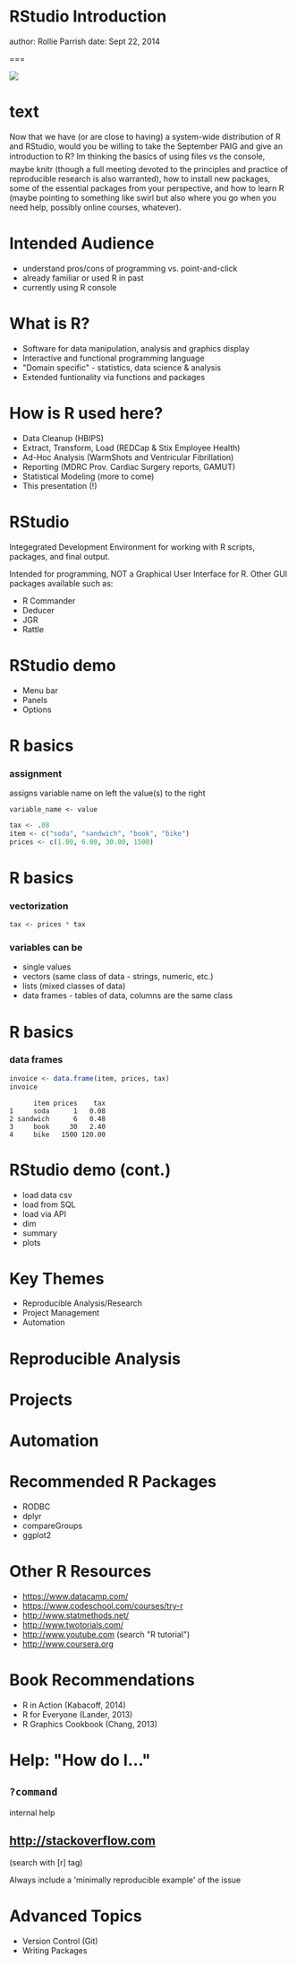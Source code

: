 RStudio Introduction
========================================================
author: Rollie Parrish
date: Sept 22, 2014


===

![](RStudio-figure/geeks-vs-nongeeks-repetitive-tasks.png)


text
=====

Now that we have (or are close to having) a system-wide distribution of R and RStudio, would you be willing to take the September PAIG and give an introduction to R?  Im thinking the basics of using files vs the console, maybe knitr (though a full meeting devoted to the principles and practice of reproducible research is also warranted), how to install new packages, some of the essential packages from your perspective, and how to learn R (maybe pointing to something like swirl but also where you go when you need help, possibly online courses, whatever).


Intended Audience
=====

- understand pros/cons of programming vs. point-and-click
- already familiar or used R in past
- currently using R console



What is R?
===
- Software for data manipulation, analysis and graphics display
- Interactive and functional programming language
- "Domain specific" - statistics, data science & analysis
- Extended funtionality via functions and packages



How is R used here?
===

- Data Cleanup (HBIPS)
- Extract, Transform, Load (REDCap & Stix Employee Health)
- Ad-Hoc Analysis (WarmShots and Ventricular Fibrillation)
- Reporting (MDRC Prov. Cardiac Surgery reports, GAMUT)
- Statistical Modeling (more to come)
- This presentation (!)



RStudio
===

Integegrated Development Environment for working with R scripts, packages, and final output.

Intended for programming, NOT a Graphical User Interface for R. Other GUI packages available such as:

- R Commander
- Deducer
- JGR
- Rattle



RStudio demo
====

- Menu bar
- Panels
- Options


R basics
=======

### assignment
assigns variable name on left the value(s) to the right

`variable_name <- value`


```r
tax <- .08
item <- c("soda", "sandwich", "book", "bike")
prices <- c(1.00, 6.00, 30.00, 1500)
```



R basics
=======
### vectorization


```r
tax <- prices * tax
```


### variables can be

- single values
- vectors (same class of data - strings, numeric, etc.)
- lists (mixed classes of data)
- data frames - tables of data, columns are the same class


R basics
=======
### data frames



```r
invoice <- data.frame(item, prices, tax)
invoice
```

```
      item prices    tax
1     soda      1   0.08
2 sandwich      6   0.48
3     book     30   2.40
4     bike   1500 120.00
```






RStudio demo (cont.)
=======

- load data csv
- load from SQL
- load via API
- dim
- summary
- plots




Key Themes
===
- Reproducible Analysis/Research
- Project Management
- Automation



Reproducible Analysis
==================



Projects
==================



Automation
==================


Recommended R Packages
======================

 - RODBC
 - dplyr
 - compareGroups
 - ggplot2



Other R Resources
===

- https://www.datacamp.com/
- https://www.codeschool.com/courses/try-r
- http://www.statmethods.net/
- http://www.twotorials.com/
- http://www.youtube.com (search "R tutorial")
- http://www.coursera.org

Book Recommendations
===

- R in Action (Kabacoff, 2014)
- R for Everyone (Lander, 2013)
- R Graphics Cookbook (Chang, 2013)

Help: "How do I..."
====

## `?command`
  internal help

## http://stackoverflow.com

(search with [r] tag)

Always include a 'minimally reproducible example' of the issue



Advanced Topics
===
- Version Control (Git)
- Writing Packages



